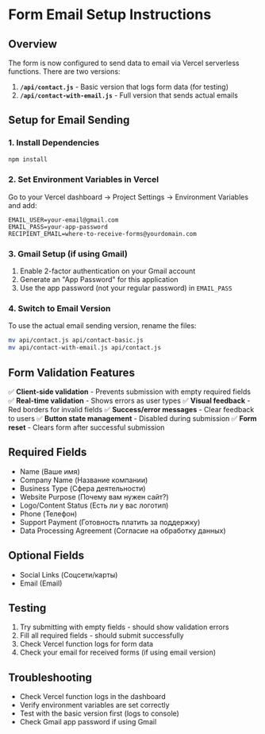 # Form Email Setup Instructions

## Overview
The form is now configured to send data to email via Vercel serverless functions. There are two versions:

1. **`/api/contact.js`** - Basic version that logs form data (for testing)
2. **`/api/contact-with-email.js`** - Full version that sends actual emails

## Setup for Email Sending

### 1. Install Dependencies
```bash
npm install
```

### 2. Set Environment Variables in Vercel
Go to your Vercel dashboard → Project Settings → Environment Variables and add:

```
EMAIL_USER=your-email@gmail.com
EMAIL_PASS=your-app-password
RECIPIENT_EMAIL=where-to-receive-forms@yourdomain.com
```

### 3. Gmail Setup (if using Gmail)
1. Enable 2-factor authentication on your Gmail account
2. Generate an "App Password" for this application
3. Use the app password (not your regular password) in `EMAIL_PASS`

### 4. Switch to Email Version
To use the actual email sending version, rename the files:
```bash
mv api/contact.js api/contact-basic.js
mv api/contact-with-email.js api/contact.js
```

## Form Validation Features

✅ **Client-side validation** - Prevents submission with empty required fields
✅ **Real-time validation** - Shows errors as user types
✅ **Visual feedback** - Red borders for invalid fields
✅ **Success/error messages** - Clear feedback to users
✅ **Button state management** - Disabled during submission
✅ **Form reset** - Clears form after successful submission

## Required Fields
- Name (Ваше имя)
- Company Name (Название компании)
- Business Type (Сфера деятельности)
- Website Purpose (Почему вам нужен сайт?)
- Logo/Content Status (Есть ли у вас логотип)
- Phone (Телефон)
- Support Payment (Готовность платить за поддержку)
- Data Processing Agreement (Согласие на обработку данных)

## Optional Fields
- Social Links (Соцсети/карты)
- Email (Email)

## Testing
1. Try submitting with empty fields - should show validation errors
2. Fill all required fields - should submit successfully
3. Check Vercel function logs for form data
4. Check your email for received forms (if using email version)

## Troubleshooting
- Check Vercel function logs in the dashboard
- Verify environment variables are set correctly
- Test with the basic version first (logs to console)
- Check Gmail app password if using Gmail
